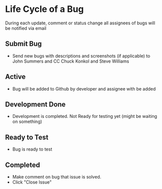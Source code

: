 # Life Cycle of a Bug

During each update, comment or status change all assignees of bugs will be notified via email

## Submit Bug
- Send new bugs with descriptions and screenshots (if applicable) to John Summers and CC Chuck Konkol and Steve Williams

## Active
- Bug will be added to Github by developer and assignee with be added

## Development Done
- Development is completed. Not Ready for testing yet (might be waiting on something)

## Ready to Test 
- Bug is ready to test

## Completed
- Make comment on bug that issue is solved.
- Click "Close Issue"

